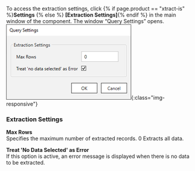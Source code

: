 
To access the extraction settings, click {% if page.product == "xtract-is" %}**Settings** {% else %} **[Extraction Settings]**{% endif %} in the main window of the component. 
The window “Query Settings” opens.<br>
![Query-Extraction-Preferences](/img/content/query/query-extraction-settings.png){:class="img-responsive"}

### Extraction Settings

**Max Rows**<br>
Specifies the maximum number of extracted records. 0 Extracts all data.

**Treat 'No Data Selected' as Error**<br>
If this option is active, an error message is displayed when there is no data to be extracted.
